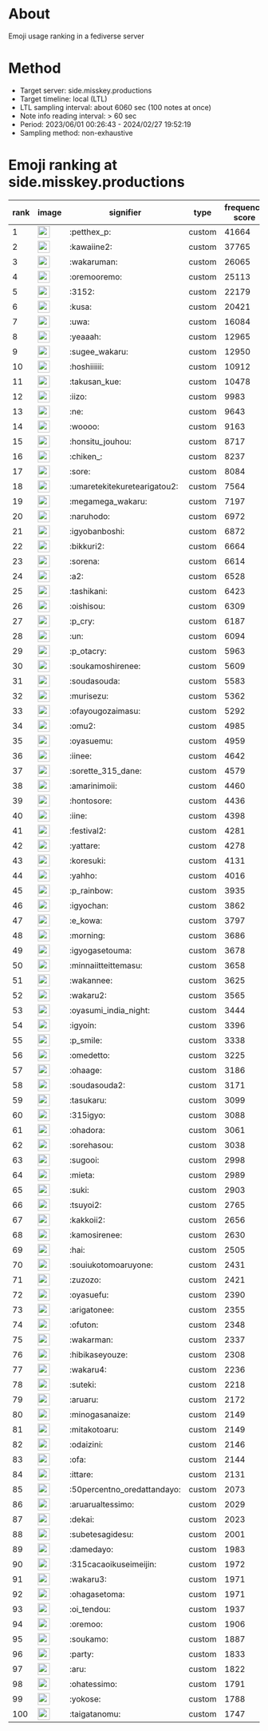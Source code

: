 # About
Emoji usage ranking in a fediverse server

# Method
- Target server: side.misskey.productions
- Target timeline: local (LTL)
- LTL sampling interval: about 6060 sec (100 notes at once)
- Note info reading interval: > 60 sec
- Period: 2023/06/01 00:26:43 - 2024/02/27 19:52:19 
- Sampling method: non-exhaustive

# Emoji ranking at side.misskey.productions

|rank|image|signifier|type|frequency score|
|----|----|----|----|----|
|1|<img height="24" src="https://side.misskey.productions/emoji/petthex_p.webp">|:petthex_p:|custom|41664|
|2|<img height="24" src="https://side.misskey.productions/emoji/kawaiine2.webp">|:kawaiine2:|custom|37765|
|3|<img height="24" src="https://side.misskey.productions/emoji/wakaruman.webp">|:wakaruman:|custom|26065|
|4|<img height="24" src="https://side.misskey.productions/emoji/oremooremo.webp">|:oremooremo:|custom|25113|
|5|<img height="24" src="https://side.misskey.productions/emoji/3152.webp">|:3152:|custom|22179|
|6|<img height="24" src="https://side.misskey.productions/emoji/kusa.webp">|:kusa:|custom|20421|
|7|<img height="24" src="https://side.misskey.productions/emoji/uwa.webp">|:uwa:|custom|16084|
|8|<img height="24" src="https://side.misskey.productions/emoji/yeaaah.webp">|:yeaaah:|custom|12965|
|9|<img height="24" src="https://side.misskey.productions/emoji/sugee_wakaru.webp">|:sugee_wakaru:|custom|12950|
|10|<img height="24" src="https://side.misskey.productions/emoji/hoshiiiiii.webp">|:hoshiiiiii:|custom|10912|
|11|<img height="24" src="https://side.misskey.productions/emoji/takusan_kue.webp">|:takusan_kue:|custom|10478|
|12|<img height="24" src="https://side.misskey.productions/emoji/iizo.webp">|:iizo:|custom|9983|
|13|<img height="24" src="https://side.misskey.productions/emoji/ne.webp">|:ne:|custom|9643|
|14|<img height="24" src="https://side.misskey.productions/emoji/woooo.webp">|:woooo:|custom|9163|
|15|<img height="24" src="https://side.misskey.productions/emoji/honsitu_jouhou.webp">|:honsitu_jouhou:|custom|8717|
|16|<img height="24" src="https://side.misskey.productions/emoji/chiken_.webp">|:chiken_:|custom|8237|
|17|<img height="24" src="https://side.misskey.productions/emoji/sore.webp">|:sore:|custom|8084|
|18|<img height="24" src="https://side.misskey.productions/emoji/umaretekitekuretearigatou2.webp">|:umaretekitekuretearigatou2:|custom|7564|
|19|<img height="24" src="https://side.misskey.productions/emoji/megamega_wakaru.webp">|:megamega_wakaru:|custom|7197|
|20|<img height="24" src="https://side.misskey.productions/emoji/naruhodo.webp">|:naruhodo:|custom|6972|
|21|<img height="24" src="https://side.misskey.productions/emoji/igyobanboshi.webp">|:igyobanboshi:|custom|6872|
|22|<img height="24" src="https://side.misskey.productions/emoji/bikkuri2.webp">|:bikkuri2:|custom|6664|
|23|<img height="24" src="https://side.misskey.productions/emoji/sorena.webp">|:sorena:|custom|6614|
|24|<img height="24" src="https://side.misskey.productions/emoji/a2.webp">|:a2:|custom|6528|
|25|<img height="24" src="https://side.misskey.productions/emoji/tashikani.webp">|:tashikani:|custom|6423|
|26|<img height="24" src="https://side.misskey.productions/emoji/oishisou.webp">|:oishisou:|custom|6309|
|27|<img height="24" src="https://side.misskey.productions/emoji/p_cry.webp">|:p_cry:|custom|6187|
|28|<img height="24" src="https://side.misskey.productions/emoji/un.webp">|:un:|custom|6094|
|29|<img height="24" src="https://side.misskey.productions/emoji/p_otacry.webp">|:p_otacry:|custom|5963|
|30|<img height="24" src="https://side.misskey.productions/emoji/soukamoshirenee.webp">|:soukamoshirenee:|custom|5609|
|31|<img height="24" src="https://side.misskey.productions/emoji/soudasouda.webp">|:soudasouda:|custom|5583|
|32|<img height="24" src="https://side.misskey.productions/emoji/murisezu.webp">|:murisezu:|custom|5362|
|33|<img height="24" src="https://side.misskey.productions/emoji/ofayougozaimasu.webp">|:ofayougozaimasu:|custom|5292|
|34|<img height="24" src="https://side.misskey.productions/emoji/omu2.webp">|:omu2:|custom|4985|
|35|<img height="24" src="https://side.misskey.productions/emoji/oyasuemu.webp">|:oyasuemu:|custom|4959|
|36|<img height="24" src="https://side.misskey.productions/emoji/iinee.webp">|:iinee:|custom|4642|
|37|<img height="24" src="https://side.misskey.productions/emoji/sorette_315_dane.webp">|:sorette_315_dane:|custom|4579|
|38|<img height="24" src="https://side.misskey.productions/emoji/amarinimoii.webp">|:amarinimoii:|custom|4460|
|39|<img height="24" src="https://side.misskey.productions/emoji/hontosore.webp">|:hontosore:|custom|4436|
|40|<img height="24" src="https://side.misskey.productions/emoji/iine.webp">|:iine:|custom|4398|
|41|<img height="24" src="https://side.misskey.productions/emoji/festival2.webp">|:festival2:|custom|4281|
|42|<img height="24" src="https://side.misskey.productions/emoji/yattare.webp">|:yattare:|custom|4278|
|43|<img height="24" src="https://side.misskey.productions/emoji/koresuki.webp">|:koresuki:|custom|4131|
|44|<img height="24" src="https://side.misskey.productions/emoji/yahho.webp">|:yahho:|custom|4016|
|45|<img height="24" src="https://side.misskey.productions/emoji/p_rainbow.webp">|:p_rainbow:|custom|3935|
|46|<img height="24" src="https://side.misskey.productions/emoji/igyochan.webp">|:igyochan:|custom|3862|
|47|<img height="24" src="https://side.misskey.productions/emoji/e_kowa.webp">|:e_kowa:|custom|3797|
|48|<img height="24" src="https://side.misskey.productions/emoji/morning.webp">|:morning:|custom|3686|
|49|<img height="24" src="https://side.misskey.productions/emoji/igyogasetouma.webp">|:igyogasetouma:|custom|3678|
|50|<img height="24" src="https://side.misskey.productions/emoji/minnaiitteittemasu.webp">|:minnaiitteittemasu:|custom|3658|
|51|<img height="24" src="https://side.misskey.productions/emoji/wakannee.webp">|:wakannee:|custom|3625|
|52|<img height="24" src="https://side.misskey.productions/emoji/wakaru2.webp">|:wakaru2:|custom|3565|
|53|<img height="24" src="https://side.misskey.productions/emoji/oyasumi_india_night.webp">|:oyasumi_india_night:|custom|3444|
|54|<img height="24" src="https://side.misskey.productions/emoji/igyoin.webp">|:igyoin:|custom|3396|
|55|<img height="24" src="https://side.misskey.productions/emoji/p_smile.webp">|:p_smile:|custom|3338|
|56|<img height="24" src="https://side.misskey.productions/emoji/omedetto.webp">|:omedetto:|custom|3225|
|57|<img height="24" src="https://side.misskey.productions/emoji/ohaage.webp">|:ohaage:|custom|3186|
|58|<img height="24" src="https://side.misskey.productions/emoji/soudasouda2.webp">|:soudasouda2:|custom|3171|
|59|<img height="24" src="https://side.misskey.productions/emoji/tasukaru.webp">|:tasukaru:|custom|3099|
|60|<img height="24" src="https://side.misskey.productions/emoji/315igyo.webp">|:315igyo:|custom|3088|
|61|<img height="24" src="https://side.misskey.productions/emoji/ohadora.webp">|:ohadora:|custom|3061|
|62|<img height="24" src="https://side.misskey.productions/emoji/sorehasou.webp">|:sorehasou:|custom|3038|
|63|<img height="24" src="https://side.misskey.productions/emoji/sugooi.webp">|:sugooi:|custom|2998|
|64|<img height="24" src="https://side.misskey.productions/emoji/mieta.webp">|:mieta:|custom|2989|
|65|<img height="24" src="https://side.misskey.productions/emoji/suki.webp">|:suki:|custom|2903|
|66|<img height="24" src="https://side.misskey.productions/emoji/tsuyoi2.webp">|:tsuyoi2:|custom|2765|
|67|<img height="24" src="https://side.misskey.productions/emoji/kakkoii2.webp">|:kakkoii2:|custom|2656|
|68|<img height="24" src="https://side.misskey.productions/emoji/kamosirenee.webp">|:kamosirenee:|custom|2630|
|69|<img height="24" src="https://side.misskey.productions/emoji/hai.webp">|:hai:|custom|2505|
|70|<img height="24" src="https://side.misskey.productions/emoji/souiukotomoaruyone.webp">|:souiukotomoaruyone:|custom|2431|
|71|<img height="24" src="https://side.misskey.productions/emoji/zuzozo.webp">|:zuzozo:|custom|2421|
|72|<img height="24" src="https://side.misskey.productions/emoji/oyasuefu.webp">|:oyasuefu:|custom|2390|
|73|<img height="24" src="https://side.misskey.productions/emoji/arigatonee.webp">|:arigatonee:|custom|2355|
|74|<img height="24" src="https://side.misskey.productions/emoji/ofuton.webp">|:ofuton:|custom|2348|
|75|<img height="24" src="https://side.misskey.productions/emoji/wakarman.webp">|:wakarman:|custom|2337|
|76|<img height="24" src="https://side.misskey.productions/emoji/hibikaseyouze.webp">|:hibikaseyouze:|custom|2308|
|77|<img height="24" src="https://side.misskey.productions/emoji/wakaru4.webp">|:wakaru4:|custom|2236|
|78|<img height="24" src="https://side.misskey.productions/emoji/suteki.webp">|:suteki:|custom|2218|
|79|<img height="24" src="https://side.misskey.productions/emoji/aruaru.webp">|:aruaru:|custom|2172|
|80|<img height="24" src="https://side.misskey.productions/emoji/minogasanaize.webp">|:minogasanaize:|custom|2149|
|81|<img height="24" src="https://side.misskey.productions/emoji/mitakotoaru.webp">|:mitakotoaru:|custom|2149|
|82|<img height="24" src="https://side.misskey.productions/emoji/odaizini.webp">|:odaizini:|custom|2146|
|83|<img height="24" src="https://side.misskey.productions/emoji/ofa.webp">|:ofa:|custom|2144|
|84|<img height="24" src="https://side.misskey.productions/emoji/ittare.webp">|:ittare:|custom|2131|
|85|<img height="24" src="https://side.misskey.productions/emoji/50percentno_oredattandayo.webp">|:50percentno_oredattandayo:|custom|2073|
|86|<img height="24" src="https://side.misskey.productions/emoji/aruarualtessimo.webp">|:aruarualtessimo:|custom|2029|
|87|<img height="24" src="https://side.misskey.productions/emoji/dekai.webp">|:dekai:|custom|2023|
|88|<img height="24" src="https://side.misskey.productions/emoji/subetesagidesu.webp">|:subetesagidesu:|custom|2001|
|89|<img height="24" src="https://side.misskey.productions/emoji/damedayo.webp">|:damedayo:|custom|1983|
|90|<img height="24" src="https://side.misskey.productions/emoji/315cacaoikuseimeijin.webp">|:315cacaoikuseimeijin:|custom|1972|
|91|<img height="24" src="https://side.misskey.productions/emoji/wakaru3.webp">|:wakaru3:|custom|1971|
|92|<img height="24" src="https://side.misskey.productions/emoji/ohagasetoma.webp">|:ohagasetoma:|custom|1971|
|93|<img height="24" src="https://side.misskey.productions/emoji/oi_tendou.webp">|:oi_tendou:|custom|1937|
|94|<img height="24" src="https://side.misskey.productions/emoji/oremoo.webp">|:oremoo:|custom|1906|
|95|<img height="24" src="https://side.misskey.productions/emoji/soukamo.webp">|:soukamo:|custom|1887|
|96|<img height="24" src="https://side.misskey.productions/emoji/party.webp">|:party:|custom|1833|
|97|<img height="24" src="https://side.misskey.productions/emoji/aru.webp">|:aru:|custom|1822|
|98|<img height="24" src="https://side.misskey.productions/emoji/ohatessimo.webp">|:ohatessimo:|custom|1791|
|99|<img height="24" src="https://side.misskey.productions/emoji/yokose.webp">|:yokose:|custom|1788|
|100|<img height="24" src="https://side.misskey.productions/emoji/taigatanomu.webp">|:taigatanomu:|custom|1747|
